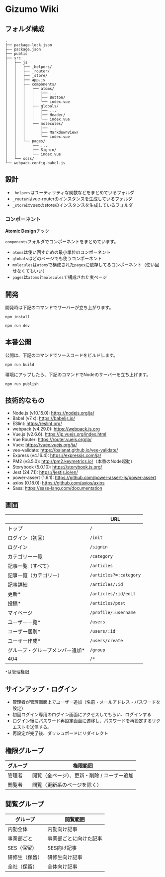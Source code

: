 # Gizumo Wiki

## フォルダ構成

```
.
├── package-lock.json
├── package.json
├── public
├── src
│   ├── js
│   │   ├── _helpers/
│   │   ├── _router/
│   │   ├── _store/
│   │   ├── app.js
│   │   ├── components/
│   │   │   ├── atoms/
│   │   │   │   ├── ...
│   │   │   │   ├── Button/
│   │   │   │   └── index.vue
│   │   │   ├── globals/
│   │   │   │   ├── ...
│   │   │   │   ├── Header/
│   │   │   │   └── index.vue
│   │   │   └── molecules/
│   │   │       ├── ...
│   │   │       ├── MarkdownView/
│   │   │       └── index.vue
│   │   └── pages/
│   │       ├── ...
│   │       ├── Signin/
│   │       └── index.vue
│   └── scss/
└── webpack.config.babel.js
```

## 設計

- `_helpers`はユーティリティな関数などをまとめているフォルダ
- `_router`はvue-routerのインスタンスを生成しているフォルダ
- `_store`はvuexのstoreのインスタンスを生成しているフォルダ

### コンポーネント

**Atomic Design**チック

`components`フォルダでコンポーネントをまとめています。

- `atoms`は使い回すための最小単位のコンポーネント
- `globals`はどのページでも使うコンポーネント
- `molecules`は`atoms`で構成された`pages`に依存してるコンポーネント（使い回せなくてもいい）
- `pages`は`atoms`と`molecules`で構成された実ページ

## 開発

開発時は下記のコマンドでサーバーが立ち上がります。

```
npm install
```

```
npm run dev
```

## 本番公開

公開は、下記のコマンドでソースコードをビルドします。

```
npm run build
```

環境にアップしたら、下記のコマンドでNodeのサーバーを立ち上げます。

```
npm run publish
```

## 技術的なもの

- Node.js (v10.15.0): <a href="https://nodejs.org/ja/" target="_blank">https://nodejs.org/ja/</a>
- Babel (v7.x): <a href="https://babeljs.io/" target="_blank">https://babeljs.io/</a>
- ESlint: <a href="https://eslint.org/" target="_blank">https://eslint.org/</a>
- webpack (v4.29.0): <a href="https://webpack.js.org" target="_blank">https://webpack.js.org</a>
- Vue.js (v2.6.6): <a href="https://jp.vuejs.org/index.html" target="_blank">https://jp.vuejs.org/index.html</a>
- Vue Router: <a href="https://router.vuejs.org/ja/" target="_blank">https://router.vuejs.org/ja/</a>
- Vuex: <a href="https://vuex.vuejs.org/ja/" target="_blank">https://vuex.vuejs.org/ja/</a>
- vee-validate: <a href="https://baianat.github.io/vee-validate/" target="_blank">https://baianat.github.io/vee-validate/</a>
- Express (v4.16.4): <a href="https://expressjs.com/ja/" target="_blank">https://expressjs.com/ja/</a>
- PM2 (v3.5.0): <a href="https://nodemon.io/" target="_blank">http://pm2.keymetrics.io/</a>（本番のNode起動）
- Storybook (5.0.10): <a href="https://storybook.js.org/" target="_blank">https://storybook.js.org/</a>
- Jest (24.7.1): <a href="https://jestjs.io/en/" target="_blank">https://jestjs.io/en/</a>
- power-assert (1.6.1): <a href="https://github.com/power-assert-js/power-assert" target="_blank">https://github.com/power-assert-js/power-assert</a>
- axios (0.18.0): <a href="https://github.com/axios/axios" target="_blank">https://github.com/axios/axios</a>
- Sass: <a href="https://sass-lang.com/documentation" target="_blank">https://sass-lang.com/documentation</a>

## 画面

|  | URL |
|---|---|
| トップ | `/` |
| ログイン（初回） | `/init` |
| ログイン | `/signin` |
| カテゴリー一覧  | `/category` |
| 記事一覧（すべて） | `/articles` |
| 記事一覧（カテゴリー） | `/articles?=:category` |
| 記事詳細 | `/articles/:id` |
| 更新* | `/articles/:id/edit` |
| 投稿* | `/articles/post` |
| マイページ | `/profile/:username` |
| ユーザー一覧* | `/users` |
| ユーザー個別* | `/users/:id` |
| ユーザー作成* | `/users/create` |
| グループ・グループメンバー追加* | `/group` |
| 404 | `/*` |

`*`は管理権限

## サインアップ・ログイン

- 管理者が管理画面上でユーザー追加（名前・メールアドレス・パスワードを設定）
- 初回ログイン専用のログイン画面にアクセスしてもらい、ログインする
- ログイン後にパスワード再設定画面に遷移し、パスワードを再設定するリクエストを送信する。
- 再設定が完了後、ダッシュボードにリダイレクト

## 権限グループ

| グループ | 権限範囲 |
|---|---|
| 管理者 | 閲覧（全ページ）、更新・削除 / ユーザー追加 |
| 閲覧者 | 閲覧（更新系のページを除く） |

## 閲覧グループ

| グループ | 閲覧範囲 |
|---|---|
| 内勤全体 | 内勤向け記事 |
| 事業部ごと | 事業部ごとに向けた記事 |
| SES（保留） | SES向け記事 |
| 研修生（保留） | 研修生向け記事 |
| 全社（保留） | 全体向け記事 |
